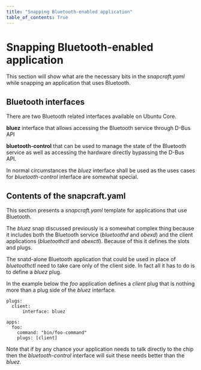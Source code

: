 ```yaml
---
title: "Snapping Bluetooth-enabled application"
table_of_contents: True
---
```


# Snapping Bluetooth-enabled application

This section will show what are the necessary bits in the *snapcraft.yaml* while
snapping an application that uses Bluetooth.

## Bluetooth interfaces

There are two Bluetooth related interfaces available on Ubuntu Core.

**bluez** interface that allows accessing the Bluetooth service through D-Bus
API

**bluetooth-control** that can be used to manage the state of the Bluetooth
service as well as accessing the hardware directly bypassing the D-Bus API.

In normal circumstances the *bluez* interface shall be used as the uses cases
for *bluetooth-control* interface are somewhat special.

## Contents of the snapcraft.yaml

This section presents a *snapcraft.yaml* template for applications that use
Bluetooth.

The *bluez* snap discussed previously is a somewhat complex thing because it
includes both the Bluetooth service (*bluetoothd* and *obexd*) and the client
applications (*bluetoothctl* and *obexctl*). Because of this it defines the
slots and plugs.

The snatd-alone Bluetooth application that could be used in place of
*bluetoothctl* need to take care only of the client side. In fact all it has to
do is to define a *bluez* plug.

In the example below the *foo* application defines a *client* plug that is
nothing more than a plug side of the *bluez* interface. 

```
plugs:
  client:
      interface: bluez

apps:
  foo:
    command: "bin/foo-command"
    plugs: [client]

```

Note that if by any chance your application needs to talk directly to the chip
then the *bluetooth-control* interface will suit these needs better than the
*bluez*. 
